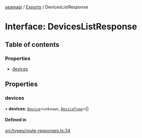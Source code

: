 [seamapi](../README.md) / [Exports](../modules.md) / DevicesListResponse

# Interface: DevicesListResponse

## Table of contents

### Properties

- [devices](DevicesListResponse.md#devices)

## Properties

### devices

• **devices**: [`Device`](Device.md)<`unknown`, [`DeviceType`](../modules.md#devicetype)\>[]

#### Defined in

[src/types/route-responses.ts:34](https://github.com/hello-seam/seamapi-javascript/blob/main/src/types/route-responses.ts#L34)
